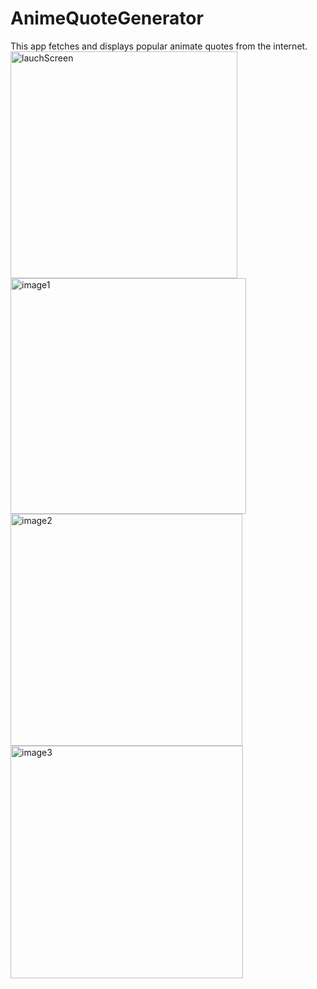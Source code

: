 # AnimeQuoteGenerator
This app fetches and displays popular animate quotes from the internet.
<img width="363" alt="lauchScreen" src="https://user-images.githubusercontent.com/60410024/236642549-9bc0f263-b43c-4eb8-84b5-3c2b3cdd78af.png">
<img width="377" alt="image1" src="https://user-images.githubusercontent.com/60410024/236642597-a2af81b1-3cf6-4079-8032-bd06565f8cbe.png">
<img width="371" alt="image2" src="https://user-images.githubusercontent.com/60410024/236642700-9976cc79-9b8f-4ff3-a00a-6498b0620fef.png">
<img width="372" alt="image3" src="https://user-images.githubusercontent.com/60410024/236642706-b577047d-03a5-4ae0-907d-f4983a76b26c.png">
